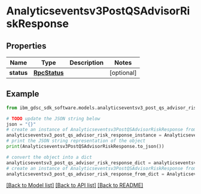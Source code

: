 # Analyticseventsv3PostQSAdvisorRiskResponse


## Properties

Name | Type | Description | Notes
------------ | ------------- | ------------- | -------------
**status** | [**RpcStatus**](RpcStatus.md) |  | [optional] 

## Example

```python
from ibm_gdsc_sdk_software.models.analyticseventsv3_post_qs_advisor_risk_response import Analyticseventsv3PostQSAdvisorRiskResponse

# TODO update the JSON string below
json = "{}"
# create an instance of Analyticseventsv3PostQSAdvisorRiskResponse from a JSON string
analyticseventsv3_post_qs_advisor_risk_response_instance = Analyticseventsv3PostQSAdvisorRiskResponse.from_json(json)
# print the JSON string representation of the object
print(Analyticseventsv3PostQSAdvisorRiskResponse.to_json())

# convert the object into a dict
analyticseventsv3_post_qs_advisor_risk_response_dict = analyticseventsv3_post_qs_advisor_risk_response_instance.to_dict()
# create an instance of Analyticseventsv3PostQSAdvisorRiskResponse from a dict
analyticseventsv3_post_qs_advisor_risk_response_from_dict = Analyticseventsv3PostQSAdvisorRiskResponse.from_dict(analyticseventsv3_post_qs_advisor_risk_response_dict)
```
[[Back to Model list]](../README.md#documentation-for-models) [[Back to API list]](../README.md#documentation-for-api-endpoints) [[Back to README]](../README.md)


